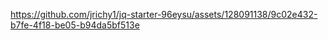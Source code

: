 

https://github.com/jrichy1/jq-starter-96eysu/assets/128091138/9c02e432-b7fe-4f18-be05-b94da5bf513e


